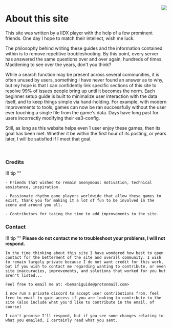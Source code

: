 <a href="https://www.youtube.com/watch?t=82&v=ct1S-7mddyQ" target="_blank"><img style="float: right;" src="../img/icon.png"></a>

# About this site

This site was written by a IIDX player with the help of a few prominent friends. One day I hope to match their intellect, wish me luck.

The philosophy behind writing these guides and the information contained within is to remove repetitive troubleshooting. By this point, every server has answered the same questions over and over again, hundreds of times. Maddening to see over the years, don't you think?

While a search function may be present across several communities, it is often unused by users, something I have never found an answer as to why, but my hope is that I can confidently link specific sections of this site to resolve 99% of issues people bring up until it becomes the norm. Each beginner setup guide is built to minimalize user interaction with the data itself, and to keep things simple via hand-holding. For example, with modern improvements to tools, games can now be ran successfully without the user ever touching a single file from the game's data. Days have long past for users incorrectly modifying their ea3-config.

Still, as long as this website helps even 1 user enjoy these games, then its goal has been met. Whether it be within the first hour of its posting, or years later, I will be satisfied if I meet that goal.

&nbsp;

### Credits

!!! tip ""

    - Friends that wished to remain anonymous: motivation, technical assistance, inspiration.

    - Passionate rhythm game players worldwide that allow these games to exist, thank you for making it a lot of fun to be involved in the scene and around you all.

    - Contributors for taking the time to add improvements to the site.

### Contact

!!! tip ""
	**Please do not contact me to troubleshoot your problems, I will not respond.**

    In the time thinking about this site I have wondered how best to open contact for the betterment of the site and overall community. I wish to remain largely private because I do not want credit for this work, but if you wish to contact me regarding wanting to contribute, or even site inaccuracies, improvements, and solutions that worked for you but aren't listed... 

    Feel free to email me at: <bemaniguide@protonmail.com>

    I now run a private discord to accept user contributions from, feel free to email to gain access if you are looking to contribute to the site (also include what you'd like to contribute in the email, of course)

    I can't promise I'll respond, but if you see some changes relating to what you emailed, I certainly read what you sent.